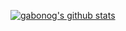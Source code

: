 <!--
OLD
[![Header](https://raw.githubusercontent.com/gabonog/gabonog/main/img/header.png "Header")](https://es.linkedin.com/in/gabriel-nogueira-louzao/)

![](https://img.shields.io/badge/Linux-OS-informational?style=flat&logo=Linux&logoColor=white&color=2bbc8a)
![](https://img.shields.io/badge/Proxmox-Virtualization-informational?style=flat&logo=Proxmox&logoColor=white&color=2bbc8a)
![](https://img.shields.io/badge/Docker-Virtualization-informational?style=flat&logo=Docker&logoColor=white&color=2bbc8a)
![](https://img.shields.io/badge/Bash-Tools-informational?style=flat&logo=GNU-Bash&logoColor=white&color=2bbc8a)
![](https://img.shields.io/badge/PyCharm-IDE-informational?style=flat&logo=PyCharm&logoColor=white&color=2bbc8a)
![](https://img.shields.io/badge/Python-Programming-informational?style=flat&logo=Python&logoColor=white&color=2bbc8a)
![](https://img.shields.io/badge/HTML5-Web-informational?style=flat&logo=HTML5&logoColor=white&color=2bbc8a)
![](https://img.shields.io/badge/CSS3-Web-informational?style=flat&logo=CSS3&logoColor=white&color=2bbc8a)
<br>
-->

[![gabonog's github stats](https://github-readme-stats.vercel.app/api/top-langs/?username=gabonog&show_icons=true&theme=tokyonight)](https://github.com/gabonog)

<!--
Interesting info to continue building this
https://towardsdatascience.com/build-a-stunning-readme-for-your-github-profile-9b80434fe5d7
-->
<!--
**mrwalnut-dev/mrwalnut-dev** is a ✨ _special_ ✨ repository because its `README.md` (this file) appears on your GitHub profile.

Here are some ideas to get you started:

- 🔭 I’m currently working on ...
- 🌱 I’m currently learning ...
- 👯 I’m looking to collaborate on ...
- 🤔 I’m looking for help with ...
- 💬 Ask me about ...
- 📫 How to reach me: ...
- 😄 Pronouns: ...
- ⚡ Fun fact: ...
-->
